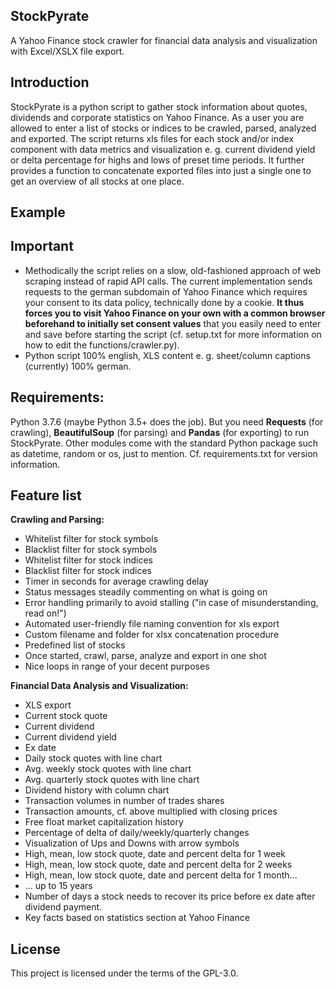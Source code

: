 ## StockPyrate

A Yahoo Finance stock crawler for financial data analysis and visualization with Excel/XSLX file export.

## Introduction

StockPyrate is a python script to gather stock information about quotes, dividends and corporate statistics on Yahoo Finance. As a user you are allowed to enter a list of stocks or indices to be crawled, parsed, analyzed and exported. The script returns xls files for each stock and/or index component with data metrics and visualization e. g. current dividend yield or delta percentage for highs and lows of preset time periods. It further provides a function to concatenate exported files into just a single one to get an overview of all stocks at one place.

## Example


## Important
- Methodically the script relies on a slow, old-fashioned approach of web scraping instead of rapid API calls. The current implementation sends requests to the german subdomain of Yahoo Finance which requires your consent to its data policy, technically done by a cookie. **It thus forces you to visit Yahoo Finance on your own with a common browser beforehand to initially set consent values** that you easily need to enter and save before starting the script (cf. setup.txt for more information on how to edit the functions/crawler.py).
- Python script 100% english, XLS content e. g. sheet/column captions (currently) 100% german.

## Requirements:
Python 3.7.6 (maybe Python 3.5+ does the job). But you need **Requests** (for crawling), **BeautifulSoup** (for parsing) and **Pandas** (for exporting) to run StockPyrate. Other modules come with the standard Python package such as datetime, random or os, just to mention. Cf. requirements.txt for version information.

## Feature list

**Crawling and Parsing:**
- Whitelist filter for stock symbols
- Blacklist filter for stock symbols
- Whitelist filter for stock indices
- Blacklist filter for stock indices
- Timer in seconds for average crawling delay
- Status messages steadily commenting on what is going on
- Error handling primarily to avoid stalling ("in case of misunderstanding, read on!")
- Automated user-friendly file naming convention for xls export
- Custom filename and folder for xlsx concatenation procedure
- Predefined list of stocks
- Once started, crawl, parse, analyze and export in one shot
- Nice loops in range of your decent purposes

**Financial Data Analysis and Visualization:**
- XLS export
- Current stock quote
- Current dividend
- Current dividend yield
- Ex date
- Daily stock quotes with line chart
- Avg. weekly stock quotes with line chart
- Avg. quarterly stock quotes with line chart
- Dividend history with column chart
- Transaction volumes in number of trades shares
- Transaction amounts, cf. above multiplied with closing prices
- Free float market capitalization history
- Percentage of delta of daily/weekly/quarterly changes
- Visualization of Ups and Downs with arrow symbols
- High, mean, low stock quote, date and percent delta for 1 week
- High, mean, low stock quote, date and percent delta for 2 weeks
- High, mean, low stock quote, date and percent delta for 1 month...
- ... up to 15 years
- Number of days a stock needs to recover its price before ex date after dividend payment.
- Key facts based on statistics section at Yahoo Finance

## License

This project is licensed under the terms of the GPL-3.0.
